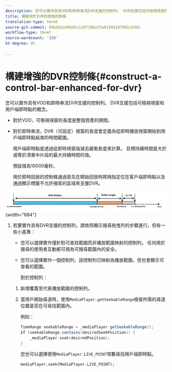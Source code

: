 ```yaml
---
description: 您可以實作具有VOD和即時串流DVR支援的控制列。 DVR支援包括可檢視視窗和用戶端即時點的概念。
title: 構建用於DVR的增強控制條
translation-type: tm+mt
source-git-commit: 89bdda1d4bd5c126f19ba75a819942df901183d1
workflow-type: tm+mt
source-wordcount: '320'
ht-degree: 0%

---
```



# 構建增強的DVR控制條{#construct-a-control-bar-enhanced-for-dvr}

您可以實作具有VOD和即時串流DVR支援的控制列。 DVR支援包括可檢視視窗和用戶端即時點的概念。

* 對於VOD，可檢視視窗的長度是整個資產的期間。
* 對於即時串流，DVR（可設定）視窗的長度會定義為從即時播放視窗開始到用戶端即時點結束的時間範圍。

   用戶端即時點是透過從即時視窗端減去緩衝長度來計算。 目標持續時間是大於或等於清單中片段的最大持續時間的值。

   預設值為10000毫秒。

   用於即時回放的控制條通過首先在開始回放時將拇指定位在客戶端即時點以及通過顯示標籤不允許搜索的區域來支援DVR。

<!--<a id="fig_37A39A28BA714BA5A2C461357ED5BD41"></a>-->

![](assets/dvr-window.PNG){width=&quot;684&quot;}

1. 若要實作具有DVR支援的控制列，請依照顯示搜尋拖曳列的步驟進行，但有一些小差異：

   * 您可以選擇實作僅針對可查找範圍而非播放範圍映射的控制列。 任何用於搜尋的使用者互動都可視為可搜尋範圍內的安全。
   * 您可以選擇實作一個控制列，該控制列已映射為播放範圍，但也會顯示可查看的範圍。

      對於控制列：
   1. 新增覆蓋至代表播放範圍的控制列。
   1. 當用戶開始尋道時，使用`MediaPlayer.getSeekableRange`檢查所需的尋道位置是否在可尋找範圍內。

      例如：

      ```java
      TimeRange seekableRange = _mediaPlayer.getSeekableRange(); 
      if (seekableRange.contains(desiredSeekPosition)) { 
          _mediaPlayer.seek(desiredPosition); 
      }
      ```

      您也可以選擇使用`MediaPlayer.LIVE_POINT`常數尋找用戶端即時點。

      ```
      mediaPlayer.seek(MediaPlayer.LIVE_POINT);
      ```
